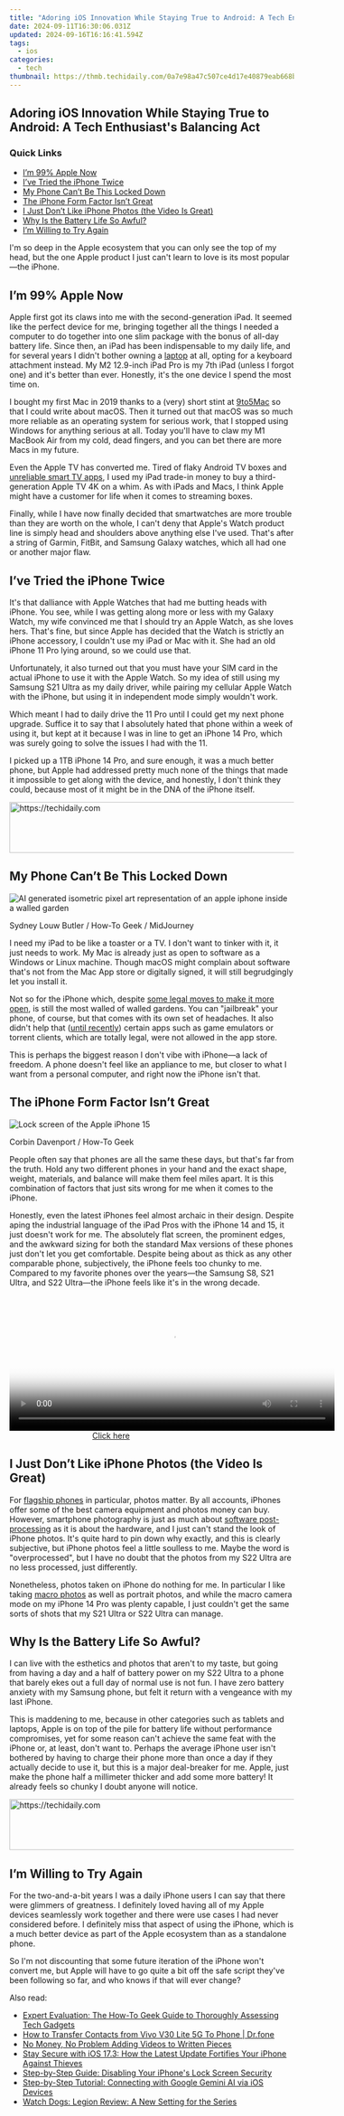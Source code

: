 ```yaml
---
title: "Adoring iOS Innovation While Staying True to Android: A Tech Enthusiast's Balancing Act"
date: 2024-09-11T16:30:06.031Z
updated: 2024-09-16T16:16:41.594Z
tags:
  - ios
categories:
  - tech
thumbnail: https://thmb.techidaily.com/0a7e98a47c507ce4d17e40879eab668bc44ad83b05fd8fefcba56a2f27460108.jpg
---
```


## Adoring iOS Innovation While Staying True to Android: A Tech Enthusiast's Balancing Act

### Quick Links

* [I’m 99% Apple Now](https://instagram-videos.techidaily.com/updated-2024-approved-instagram-edge-video-cutting-techniques-to-boost-engagement/)
* [I’ve Tried the iPhone Twice](https://instagram-videos.techidaily.com/new-2024-approved-crafting-personalized-instagram-story-sections/)
* [My Phone Can’t Be This Locked Down](https://unlock-android.techidaily.com/in-2024-the-top-5-android-apps-that-use-fingerprint-sensor-to-lock-your-apps-on-infinix-note-30-by-drfone-android/)
* [The iPhone Form Factor Isn’t Great](https://desktop-recording.techidaily.com/vdx-pro-video-capture-an-in-depth-analysis/)
* [I Just Don’t Like iPhone Photos (the Video Is Great)](https://www.howtogeek.com/i-love-apple-products-but-i-wont-ditch-my-android-phone/#i-just-don-rsquo-t-like-iphone-photos-the-video-is-great)
* [Why Is the Battery Life So Awful?](https://tiktok-videos.techidaily.com/updated-2024-approved-mastering-storytelling-anime-influencers-on-tiktok/)
* [I’m Willing to Try Again](https://youtube-videos.techidaily.com/updated-compilation-worlds-leading-youtube-mp3-downloaders/)

 I'm so deep in the Apple ecosystem that you can only see the top of my head, but the one Apple product I just can't learn to love is its most popular—the iPhone.

##  I’m 99% Apple Now

 Apple first got its claws into me with the second-generation iPad. It seemed like the perfect device for me, bringing together all the things I needed a computer to do together into one slim package with the bonus of all-day battery life. Since then, an iPad has been indispensable to my daily life, and for several years I didn't bother owning a [laptop](https://win-dash.techidaily.com/1722972482843-corsair-void-pro-windows-driver-download-and-installation-made-simple/) at all, opting for a keyboard attachment instead. My M2 12.9-inch iPad Pro is my 7th iPad (unless I forgot one) and it's better than ever. Honestly, it's the one device I spend the most time on.

 I bought my first Mac in 2019 thanks to a (very) short stint at [9to5Mac](https://9to5mac.com/author/sydneybutler/) so that I could write about macOS. Then it turned out that macOS was so much more reliable as an operating system for serious work, that I stopped using Windows for anything serious at all. Today you'll have to claw my M1 MacBook Air from my cold, dead fingers, and you can bet there are more Macs in my future.

 Even the Apple TV has converted me. Tired of flaky Android TV boxes and [unreliable smart TV apps](https://screen-sharing-recording.techidaily.com/2024-approved-qualitysnap-video-reporter-checkup/), I used my iPad trade-in money to buy a third-generation Apple TV 4K on a whim. As with iPads and Macs, I think Apple might have a customer for life when it comes to streaming boxes.

 Finally, while I have now finally decided that smartwatches are more trouble than they are worth on the whole, I can't deny that Apple's Watch product line is simply head and shoulders above anything else I've used. That's after a string of Garmin, FitBit, and Samsung Galaxy watches, which all had one or another major flaw.

##  I’ve Tried the iPhone Twice

 It's that dalliance with Apple Watches that had me butting heads with iPhone. You see, while I was getting along more or less with my Galaxy Watch, my wife convinced me that I should try an Apple Watch, as she loves hers. That's fine, but since Apple has decided that the Watch is strictly an iPhone accessory, I couldn't use my iPad or Mac with it. She had an old iPhone 11 Pro lying around, so we could use that.

 Unfortunately, it also turned out that you must have your SIM card in the actual iPhone to use it with the Apple Watch. So my idea of still using my Samsung S21 Ultra as my daily driver, while pairing my cellular Apple Watch with the iPhone, but using it in independent mode simply wouldn't work.

 Which meant I had to daily drive the 11 Pro until I could get my next phone upgrade. Suffice it to say that I absolutely hated that phone within a week of using it, but kept at it because I was in line to get an iPhone 14 Pro, which was surely going to solve the issues I had with the 11.

 I picked up a 1TB iPhone 14 Pro, and sure enough, it was a much better phone, but Apple had addressed pretty much none of the things that made it impossible to get along with the device, and honestly, I don't think they could, because most of it might be in the DNA of the iPhone itself.

<!-- affiliate ads begin -->
<a href="https://appsumo.8odi.net/c/5597632/2130870/7443" target="_top" id="2130870">
  <img src="//a.impactradius-go.com/display-ad/7443-2130870" border="0" alt="https://techidaily.com" width="728" height="90"/>
</a>
<img height="0" width="0" src="https://appsumo.8odi.net/i/5597632/2130870/7443" style="position:absolute;visibility:hidden;" border="0" />
<!-- affiliate ads end -->

##  My Phone Can’t Be This Locked Down

![AI generated isometric pixel art representation of an apple iphone inside a walled garden](https://static1.howtogeekimages.com/wordpress/wp-content/uploads/2024/04/gendowasright_isometric_pixel_art_representation_of_an_apple__d1c8c3ba-aac6-407f-83fd-cdea5c783184_3.png) 

Sydney Louw Butler / How-To Geek / MidJourney

 I need my iPad to be like a toaster or a TV. I don't want to tinker with it, it just needs to work. My Mac is already just as open to software as a Windows or Linux machine. Though macOS might complain about software that's not from the Mac App store or digitally signed, it will still begrudgingly let you install it.

 Not so for the iPhone which, despite [some legal moves to make it more open](https://iphone-unlock.techidaily.com/in-2024-how-to-access-your-apple-iphone-15-when-you-forget-the-passcode-drfone-by-drfone-ios/), is still the most walled of walled gardens. You can "jailbreak" your phone, of course, but that comes with its own set of headaches. It also didn't help that ([until recently](https://tech-revival.techidaily.com/gptzeros-role-spotlight-on-ai-generated-literature/)) certain apps such as game emulators or torrent clients, which are totally legal, were not allowed in the app store.

 This is perhaps the biggest reason I don't vibe with iPhone—a lack of freedom. A phone doesn't feel like an appliance to me, but closer to what I want from a personal computer, and right now the iPhone isn't that.

##  The iPhone Form Factor Isn’t Great

![Lock screen of the Apple iPhone 15](https://static1.howtogeekimages.com/wordpress/wp-content/uploads/2024/04/53212310177_51b1180108_o.jpg) 

Corbin Davenport / How-To Geek

 People often say that phones are all the same these days, but that's far from the truth. Hold any two different phones in your hand and the exact shape, weight, materials, and balance will make them feel miles apart. It is this combination of factors that just sits wrong for me when it comes to the iPhone.

 Honestly, even the latest iPhones feel almost archaic in their design. Despite aping the industrial language of the iPad Pros with the iPhone 14 and 15, it just doesn't work for me. The absolutely flat screen, the prominent edges, and the awkward sizing for both the standard Max versions of these phones just don't let you get comfortable. Despite being about as thick as any other comparable phone, subjectively, the iPhone feels too chunky to me. Compared to my favorite phones over the years—the Samsung S8, S21 Ultra, and S22 Ultra—the iPhone feels like it's in the wrong decade.

<!-- affiliate ads begin -->
<span id="1982457">
					<video width="576" height="240" style="cursor:pointer"
           poster="//a.impactradius-go.com/display-clicktoplayimage/1982457.png"
           onclick="if(!this.playClicked){this.play();this.setAttribute('controls',true);this.playClicked=true;}">
	   <source src="//a.impactradius-go.com/display-ad/22993-1982457">
	   <img src="//a.impactradius-go.com/display-clicktoplayimage/1982457.png" style="border: none; height: 100%; width: 100%; object-fit: contain">
	</video>
	<div style="width:360px;text-align:center"><a href="javascript:window.open(decodeURIComponent('https%3A%2F%2Fhomestyler.sjv.io%2Fc%2F5597632%2F1982457%2F22993'), '_blank');void(0);">Click here</a></div>
</span>
<img height="0" width="0" src="https://imp.pxf.io/i/5597632/1982457/22993" style="position:absolute;visibility:hidden;" border="0" />
<!-- affiliate ads end -->

##  I Just Don’t Like iPhone Photos (the Video Is Great)

 For [flagship phones](https://driver-install.techidaily.com/combine-hp-envy-5530-drivers-in-your-win10-pcs/) in particular, photos matter. By all accounts, iPhones offer some of the best camera equipment and photos money can buy. However, smartphone photography is just as much about [software post-processing](https://facebook-record-videos.techidaily.com/updated-navigating-the-world-of-webcams-for-high-quality-streams/) as it is about the hardware, and I just can't stand the look of iPhone photos. It's quite hard to pin down why exactly, and this is clearly subjective, but iPhone photos feel a little soulless to me. Maybe the word is "overprocessed", but I have no doubt that the photos from my S22 Ultra are no less processed, just differently.

 Nonetheless, photos taken on iPhone do nothing for me. In particular I like taking [macro photos](https://win11.techidaily.com/hacking-the-lock-screen-windows-11-edition/) as well as portrait photos, and while the macro camera mode on my iPhone 14 Pro was plenty capable, I just couldn't get the same sorts of shots that my S21 Ultra or S22 Ultra can manage.

##  Why Is the Battery Life So Awful?

 I can live with the esthetics and photos that aren't to my taste, but going from having a day and a half of battery power on my S22 Ultra to a phone that barely ekes out a full day of normal use is not fun. I have zero battery anxiety with my Samsung phone, but felt it return with a vengeance with my last iPhone.

 This is maddening to me, because in other categories such as tablets and laptops, Apple is on top of the pile for battery life without performance compromises, yet for some reason can't achieve the same feat with the iPhone or, at least, don't want to. Perhaps the average iPhone user isn't bothered by having to charge their phone more than once a day if they actually decide to use it, but this is a major deal-breaker for me. Apple, just make the phone half a millimeter thicker and add some more battery! It already feels so chunky I doubt anyone will notice.

<!-- affiliate ads begin -->
<a href="https://ephamedtechinc.pxf.io/c/5597632/2130531/26400" target="_top" id="2130531">
  <img src="//a.impactradius-go.com/display-ad/26400-2130531" border="0" alt="https://techidaily.com" width="728" height="90"/>
</a>
<img height="0" width="0" src="https://ephamedtechinc.pxf.io/i/5597632/2130531/26400" style="position:absolute;visibility:hidden;" border="0" />
<!-- affiliate ads end -->

##  I’m Willing to Try Again

 For the two-and-a-bit years I was a daily iPhone users I can say that there were glimmers of greatness. I definitely loved having all of my Apple devices seamlessly work together and there were use cases I had never considered before. I definitely miss that aspect of using the iPhone, which is a much better device as part of the Apple ecosystem than as a standalone phone.

 So I'm not discounting that some future iteration of the iPhone won't convert me, but Apple will have to go quite a bit off the safe script they've been following so far, and who knows if that will ever change?

<ins class="adsbygoogle"
     style="display:block"
     data-ad-format="autorelaxed"
     data-ad-client="ca-pub-7571918770474297"
     data-ad-slot="1223367746"></ins>

<ins class="adsbygoogle"
     style="display:block"
     data-ad-client="ca-pub-7571918770474297"
     data-ad-slot="8358498916"
     data-ad-format="auto"
     data-full-width-responsive="true"></ins>

<span class="atpl-alsoreadstyle">Also read:</span>
<div><ul>
<li><a href="https://hardware-reviews.techidaily.com/expert-evaluation-the-how-to-geek-guide-to-thoroughly-assessing-tech-gadgets/"><u>Expert Evaluation: The How-To Geek Guide to Thoroughly Assessing Tech Gadgets</u></a></li>
<li><a href="https://blog-min.techidaily.com/how-to-transfer-contacts-from-vivo-v30-lite-5g-to-phone-drfone-by-drfone-transfer-from-android-transfer-from-android/"><u>How to Transfer Contacts from Vivo V30 Lite 5G To Phone | Dr.fone</u></a></li>
<li><a href="https://youtube-data.techidaily.com/ney-no-problem-adding-videos-to-written-pieces/"><u>No Money, No Problem Adding Videos to Written Pieces</u></a></li>
<li><a href="https://os-tips.techidaily.com/stay-secure-with-ios-173-how-the-latest-update-fortifies-your-iphone-against-thieves/"><u>Stay Secure with iOS 17.3: How the Latest Update Fortifies Your iPhone Against Thieves</u></a></li>
<li><a href="https://os-tips.techidaily.com/step-by-step-guide-disabling-your-iphones-lock-screen-security/"><u>Step-by-Step Guide: Disabling Your iPhone's Lock Screen Security</u></a></li>
<li><a href="https://os-tips.techidaily.com/step-by-step-tutorial-connecting-with-google-gemini-ai-via-ios-devices/"><u>Step-by-Step Tutorial: Connecting with Google Gemini AI via iOS Devices</u></a></li>
<li><a href="https://buynow-marvelous.techidaily.com/watch-dogs-legion-review-a-new-setting-for-the-series/"><u>Watch Dogs: Legion Review: A New Setting for the Series</u></a></li>
</ul></div>

